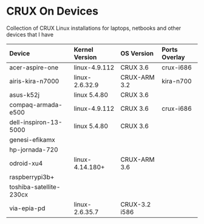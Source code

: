 # CRUX On Devices

Collection of CRUX Linux installations for laptops, netbooks and other devices that I have

| Device                  | Kernel Version  | OS Version    | Ports Overlay |   
| :---------------------- | :-------------- | :------------ | :------------ | 
| acer-aspire-one         | linux-4.9.112   | CRUX 3.6      | crux-i686     |  
| airis-kira-n7000        | linux-2.6.32.9  | CRUX-ARM 3.2  | kira-n700     |
| asus-k52j               | linux 5.4.80    | CRUX 3.6      |               |
| compaq-armada-e500      | linux-4.9.112   | CRUX 3.6      | crux-i686     |
| dell-inspiron-13-5000   | linux 5.4.80    | CRUX 3.6      |               |
| genesi-efikamx          |                 |               |               |
| hp-jornada-720          |                 |               |               |
| odroid-xu4              | linux-4.14.180+ | CRUX-ARM 3.6  |               |
| raspberrypi3b+          |                 |               |               |
| toshiba-satellite-230cx |                 |               |               |
| via-epia-pd             | linux-2.6.35.7  | CRUX-3.2 i586 |               |
